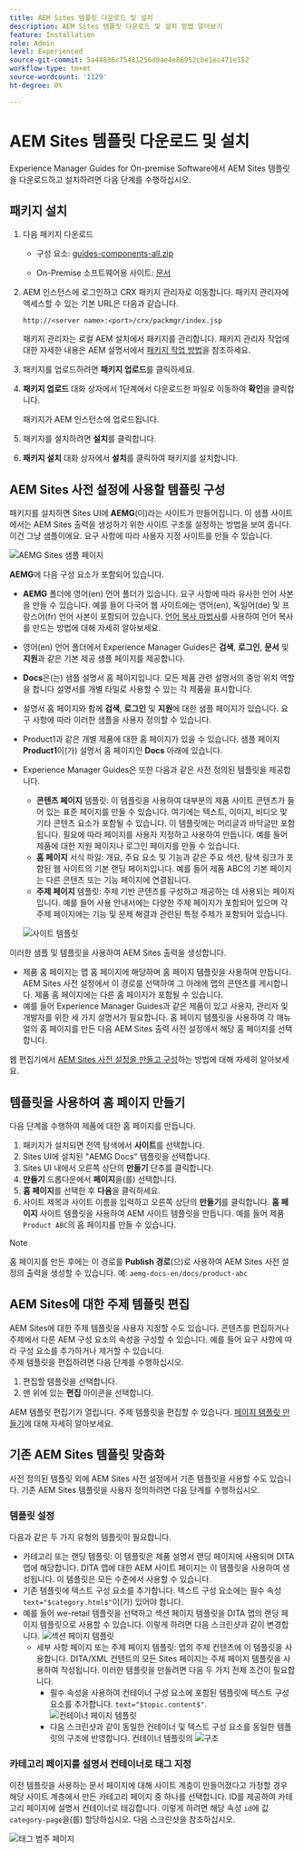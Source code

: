 ```yaml
---
title: AEM Sites 템플릿 다운로드 및 설치
description: AEM Sites 템플릿 다운로드 및 설치 방법 알아보기
feature: Installation
role: Admin
level: Experienced
source-git-commit: 5a44836c75481256d9ae4e86952cbe1ec471e152
workflow-type: tm+mt
source-wordcount: '1129'
ht-degree: 0%

---
```



# AEM Sites 템플릿 다운로드 및 설치

Experience Manager Guides for On-premise Software에서 AEM Sites 템플릿을 다운로드하고 설치하려면 다음 단계를 수행하십시오.


## 패키지 설치

1. 다음 패키지 다운로드

   - 구성 요소: [guides-components-all.zip](https://github.com/adobe/aemg-sites-components/releases/tag/v1.0.0)

   - On-Premise 소프트웨어용 사이트: [문서](https://github.com/adobe/aemg-docs/releases/tag/v1.0.0)

1. AEM 인스턴스에 로그인하고 CRX 패키지 관리자로 이동합니다. 패키지 관리자에 액세스할 수 있는 기본 URL은 다음과 같습니다.

   ```http
   http://<server name>:<port>/crx/packmgr/index.jsp
   ```

   패키지 관리자는 로컬 AEM 설치에서 패키지를 관리합니다. 패키지 관리자 작업에 대한 자세한 내용은 AEM 설명서에서 [패키지 작업 방법](https://helpx.adobe.com/experience-manager/6-5/sites/administering/using/package-manager.html)을 참조하세요.

1. 패키지를 업로드하려면 **패키지 업로드**&#x200B;를 클릭하세요.

1. **패키지 업로드** 대화 상자에서 1단계에서 다운로드한 파일로 이동하여 **확인**&#x200B;을 클릭합니다.

   패키지가 AEM 인스턴스에 업로드됩니다.

1. 패키지를 설치하려면 **설치**&#x200B;를 클릭합니다.

1. **패키지 설치** 대화 상자에서 **설치**&#x200B;를 클릭하여 패키지를 설치합니다.


## AEM Sites 사전 설정에 사용할 템플릿 구성

패키지를 설치하면 Sites UI에 **AEMG**(이)라는 사이트가 만들어집니다. 이 샘플 사이트에서는 AEM Sites 출력을 생성하기 위한 사이트 구조를 설정하는 방법을 보여 줍니다. 이건 그냥 샘플이에요. 요구 사항에 따라 사용자 지정 사이트를 만들 수 있습니다.

![AEMG Sites 샘플 페이지](assets/aemg-sites-sample-pages.png)


**AEMG**&#x200B;에 다음 구성 요소가 포함되어 있습니다.
- **AEMG** 폴더에 영어(en) 언어 폴더가 있습니다. 요구 사항에 따라 유사한 언어 사본을 만들 수 있습니다. 예를 들어 다국어 웹 사이트에는 영어(en), 독일어(de) 및 프랑스어(fr) 언어 사본이 포함되어 있습니다.  [언어 복사 마법사](https://experienceleague.adobe.com/en/docs/experience-manager-65/content/sites/administering/introduction/tc-wizard)를 사용하여 언어 복사를 만드는 방법에 대해 자세히 알아보세요.
- 영어(en) 언어 폴더에서 Experience Manager Guides은 **검색**, **로그인**, **문서** 및 **지원**&#x200B;과 같은 기본 제공 샘플 페이지를 제공합니다.

- **Docs**은(는) 샘플 설명서 홈 페이지입니다. 모든 제품 관련 설명서의 중앙 위치 역할을 합니다
설명서를 개별 타일로 사용할 수 있는 각 제품을 표시합니다.

- 설명서 홈 페이지와 함께 **검색**, **로그인** 및 **지원**&#x200B;에 대한 샘플 페이지가 있습니다. 요구 사항에 따라 이러한 샘플을 사용자 정의할 수 있습니다.
- Product1과 같은 개별 제품에 대한 홈 페이지가 있을 수 있습니다. 샘플 페이지 **Product1**&#x200B;이(가) 설명서 홈 페이지인 **Docs** 아래에 있습니다.

- Experience Manager Guides은 또한 다음과 같은 사전 정의된 템플릿을 제공합니다.

   - **콘텐츠 페이지** 템플릿: 이 템플릿을 사용하여 대부분의 제품 사이트 콘텐츠가 들어 있는 표준 페이지를 만들 수 있습니다. 여기에는 텍스트, 이미지, 비디오 및 기타 콘텐츠 요소가 포함될 수 있습니다. 이 템플릿에는 머리글과 바닥글만 포함됩니다. 필요에 따라 페이지를 사용자 지정하고 사용하여 만듭니다. 예를 들어 제품에 대한 지원 페이지나 로그인 페이지를 만들 수 있습니다.
   - **홈 페이지** 서식 파일: 개요, 주요 요소 및 기능과 같은 주요 섹션, 탐색 링크가 포함된 웹 사이트의 기본 랜딩 페이지입니다. 예를 들어 제품 ABC의 기본 페이지는 다른 콘텐츠 또는 기능 페이지에 연결됩니다.
   - **주제 페이지** 템플릿: 주제 기반 콘텐츠를 구성하고 제공하는 데 사용되는 페이지입니다. 예를 들어 사용 안내서에는 다양한 주제 페이지가 포함되어 있으며 각 주제 페이지에는 기능 및 문제 해결과 관련된 특정 주제가 포함되어 있습니다.

  ![사이트 템플릿](assets/sites-ui-templates.png)

이러한 샘플 및 템플릿을 사용하여 AEM Sites 출력을 생성합니다.
- 제품 홈 페이지는 맵 홈 페이지에 해당하며 홈 페이지 템플릿을 사용하여 만듭니다. AEM Sites 사전 설정에서 이 경로를 선택하여 그 아래에 맵의 콘텐츠를 게시합니다. 제품 홈 페이지에는 다른 홈 페이지가 포함될 수 있습니다.
- 예를 들어 Experience Manager Guides과 같은 제품이 있고 사용자, 관리자 및 개발자를 위한 세 가지 설명서가 필요합니다.  홈 페이지 템플릿을 사용하여 각 매뉴얼의 홈 페이지를 만든 다음 AEM Sites 출력 사전 설정에서 해당 홈 페이지를 선택합니다.

웹 편집기에서 [AEM Sites 사전 설정을 만들고 구성](../user-guide/generate-output-aem-site-web-editor.md)하는 방법에 대해 자세히 알아보세요.

## 템플릿을 사용하여 홈 페이지 만들기

다음 단계를 수행하여 제품에 대한 홈 페이지를 만듭니다.
1. 패키지가 설치되면 전역 탐색에서 **사이트**&#x200B;를 선택합니다.
1. Sites UI에 설치된 &quot;AEMG Docs&quot; 템플릿을 선택합니다.
1. Sites UI 내에서 오른쪽 상단의 **만들기** 단추를 클릭합니다.
1. **만들기** 드롭다운에서 **페이지**&#x200B;을(를) 선택합니다.
1. **홈 페이지**&#x200B;를 선택한 후 **다음**&#x200B;을 클릭하세요.
1. 사이트 제목과 사이트 이름을 입력하고 오른쪽 상단의 **만들기**&#x200B;를 클릭합니다. **홈 페이지** 사이트 템플릿을 사용하여 AEM 사이트 템플릿을 만듭니다. 예를 들어 제품 `Product ABC`의 홈 페이지를 만들 수 있습니다.


>[!NOTE]
>
>홈 페이지를 만든 후에는 이 경로를 **Publish 경로**(으)로 사용하여 AEM Sites 사전 설정의 출력을 생성할 수 있습니다. 예: `aemg-docs-en/docs/product-abc`

## AEM Sites에 대한 주제 템플릿 편집

AEM Sites에 대한 주제 템플릿을 사용자 지정할 수도 있습니다. 콘텐츠를 편집하거나 주제에서 다른 AEM 구성 요소의 속성을 구성할 수 있습니다. 예를 들어 요구 사항에 따라 구성 요소를 추가하거나 제거할 수 있습니다.\
주제 템플릿을 편집하려면 다음 단계를 수행하십시오.
1. 편집할 템플릿을 선택합니다.
1. 맨 위에 있는 **편집** 아이콘을 선택합니다.

AEM 템플릿 편집기가 열립니다. 주제 템플릿을 편집할 수 있습니다. [페이지 템플릿 만들기](https://experienceleague.adobe.com/en/docs/experience-manager-65/content/sites/authoring/siteandpage/templates#editing-a-template-structure-template-author)에 대해 자세히 알아보세요.


## 기존 AEM Sites 템플릿 맞춤화

사전 정의된 템플릿 외에 AEM Sites 사전 설정에서 기존 템플릿을 사용할 수도 있습니다. 기존 AEM Sites 템플릿을 사용자 정의하려면 다음 단계를 수행하십시오.

### 템플릿 설정

다음과 같은 두 가지 유형의 템플릿이 필요합니다.

- 카테고리 또는 랜딩 템플릿: 이 템플릿은 제품 설명서 랜딩 페이지에 사용되며 DITA 맵에 해당합니다.  DITA 맵에 대한 AEM 사이트 페이지는 이 템플릿을 사용하여 생성됩니다. 이 템플릿은 모든 수준에서 사용할 수 있습니다.
- 기존 템플릿에 텍스트 구성 요소를 추가합니다. 텍스트 구성 요소에는 필수 속성 `text="$category.html$"`이(가) 있어야 합니다.
- 예를 들어 we-retail 템플릿을 선택하고 섹션 페이지 템플릿을 DITA 맵의 랜딩 페이지 템플릿으로 사용할 수 있습니다. 이렇게 하려면 다음 스크린샷과 같이 변경합니다.
  ![섹션 페이지 템플릿](assets/customize-existing-aem-templates-section.png)
   - 세부 사항 페이지 또는 주제 페이지 템플릿: 맵의 주제 컨텐츠에 이 템플릿을 사용합니다. DITA/XML 컨텐트의 모든 Sites 페이지는 주제 페이지 템플릿을 사용하여 작성됩니다. 이러한 템플릿을 만들려면 다음 두 가지 전제 조건이 필요합니다.
      - 필수 속성을 사용하여 컨테이너 구성 요소에 포함된 템플릿에 텍스트 구성 요소를 추가합니다. `text="$topic.content$"`.
        ![컨테이너 페이지 템플릿](assets/customize-existing-aem-templates-container.png)
      - 다음 스크린샷과 같이 동일한 컨테이너 및 텍스트 구성 요소를 동일한 템플릿의 구조에 반영합니다.
        컨테이너 템플릿의 ![구조](assets/customize-existing-aem-templates-structure.png)

### 카테고리 페이지를 설명서 컨테이너로 태그 지정

이전 템플릿을 사용하는 문서 페이지에 대해 사이트 계층이 만들어졌다고 가정할 경우 해당 사이트 계층에서 만든 카테고리 페이지 중 하나를 선택합니다. ID를 제공하여 카테고리 페이지에 설명서 컨테이너로 태깅합니다.
이렇게 하려면 해당 속성 `id`에 값 `category-page`을(를) 할당하십시오. 다음 스크린샷을 참조하십시오.

![태그 범주 페이지](assets/customize-existing-aem-templates-tagging.png)